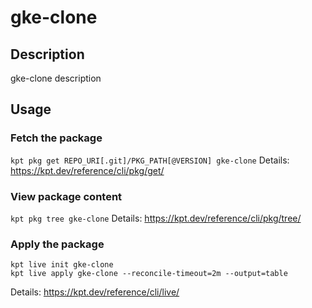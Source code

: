 # gke-clone

## Description
gke-clone description

## Usage

### Fetch the package
`kpt pkg get REPO_URI[.git]/PKG_PATH[@VERSION] gke-clone`
Details: https://kpt.dev/reference/cli/pkg/get/

### View package content
`kpt pkg tree gke-clone`
Details: https://kpt.dev/reference/cli/pkg/tree/

### Apply the package
```
kpt live init gke-clone
kpt live apply gke-clone --reconcile-timeout=2m --output=table
```
Details: https://kpt.dev/reference/cli/live/
